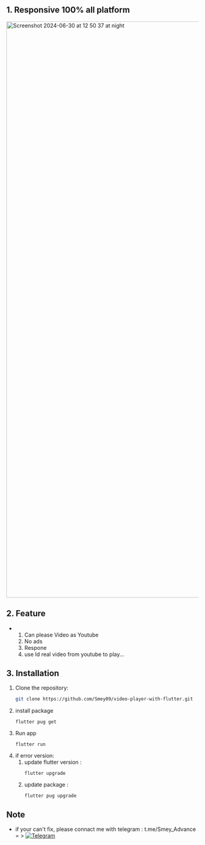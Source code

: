 ## 1. Responsive 100% all platform
<img width="1512" alt="Screenshot 2024-06-30 at 12 50 37 at night" src="https://github.com/Smey09/video-player-with-flutter/assets/149933218/5ab682bc-35ce-4613-b6b0-4c174ac53332">

## 2. Feature
- 1. Can please Video as Youtube
  2. No ads
  3. Respone
  4. use Id real video from youtube to play...

## 3. Installation

1. Clone the repository:
   ```bash
   git clone https://github.com/Smey09/video-player-with-flutter.git

2. install package
   ```
   flutter pug get
   ```
3. Run app
   ```
   flutter run
   ```
4. if error version:
   1. update flutter version :
      ```
      flutter upgrade
      ```
   2. update package :
      ```
      flutter pug upgrade
      ```
## Note
   - if your can't fix, please connact me with telegram : t.me/Smey_Advance = > [![Telegram](https://img.shields.io/badge/Telegram-2CA5E0?style=for-the-badge&logo=telegram&logoColor=white)](https://t.me/Smey_Advance)
